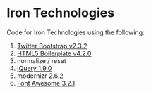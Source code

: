 # Iron Technologies

Code for Iron Technologies using the following:

1. [Twitter Bootstrap v2.3.2](http://twitter.github.io/bootstrap/)
2. [HTML5 Boilerplate v4.2.0](http://html5boilerplate.com/)
3. normalize / reset
4. [jQuery 1.9.0](http://jquery.com/)
5. modernizr 2.6.2
6. [Font Awesome 3.2.1](http://fontawesome.io/)


